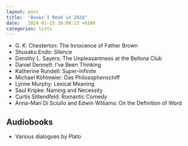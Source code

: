 ```yaml
---
layout: post
title:  "Books I Read in 2024"
date:   2024-01-15 10:00:13 +0100
categories: lists
---
```



* G. K. Chesterton: The Innocence of Father Brown
* Shusaku Endo: Silence
* Dorothy L. Sayers: The Unpleasantness at the Bellona Club
* Daniel Dennett: I've Been Thinking
* Katherine Rundell: Super-Infinite
* Michael Köhlmeier: Das Philosophenschiff
* Lynne Murphy: Lexical Meaning
* Saul Kripke: Naming and Necessity
* Curtis Sittendfeld: Romantic Comedy
* Anna-Mari Di Sciullo and Edwin Williams: On the Definition of Word

## Audiobooks
* Various dialogues by Plato

